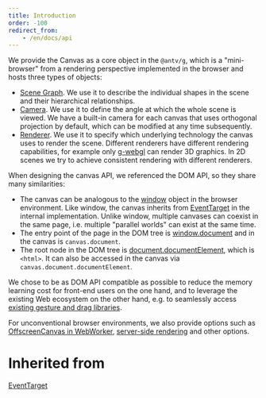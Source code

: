 ```yaml
---
title: Introduction
order: -100
redirect_from:
    - /en/docs/api
---
```


We provide the Canvas as a core object in the `@antv/g`, which is a "mini-browser" from a rendering perspective implemented in the browser and hosts three types of objects:

-   [Scene Graph](/en/api/canvas/scenegraph-lifecycle). We use it to describe the individual shapes in the scene and their hierarchical relationships.
-   [Camera](/en/api/camera/intro). We use it to define the angle at which the whole scene is viewed. We have a built-in camera for each canvas that uses orthogonal projection by default, which can be modified at any time subsequently.
-   [Renderer](/en/api/renderer/intro). We use it to specify which underlying technology the canvas uses to render the scene. Different renderers have different rendering capabilities, for example only [g-webgl](/en/api/renderer/webgl) can render 3D graphics. In 2D scenes we try to achieve consistent rendering with different renderers.

When designing the canvas API, we referenced the DOM API, so they share many similarities:

-   The canvas can be analogous to the [window](https://developer.mozilla.org/en-US/docs/Web/API/Window) object in the browser environment. Like window, the canvas inherits from [EventTarget](/en/api/builtin-objects/event-target) in the internal implementation. Unlike window, multiple canvases can coexist in the same page, i.e. multiple "parallel worlds" can exist at the same time.
-   The entry point of the page in the DOM tree is [window.document](https://developer.mozilla.org/en-US/docs/Web/API/Document) and in the canvas is `canvas.document`.
-   The root node in the DOM tree is [document.documentElement](https://developer.mozilla.org/en-US/docs/Web/API/Document/documentElement), which is `<html>`. It can also be accessed in the canvas via `canvas.document.documentElement`.

We chose to be as DOM API compatible as possible to reduce the memory learning cost for front-end users on the one hand, and to leverage the existing Web ecosystem on the other hand, e.g. to seamlessly access [existing gesture and drag libraries](/en/api/event/gesture-dragndrop).

For unconventional browser environments, we also provide options such as [OffscreenCanvas in WebWorker](/en/api/canvas/offscreen-canvas-ssr), [server-side rendering](/en/api/canvas/offscreen-canvas-ssr) and other options.

# Inherited from

[EventTarget](/en/api/builtin-objects/event-target)
